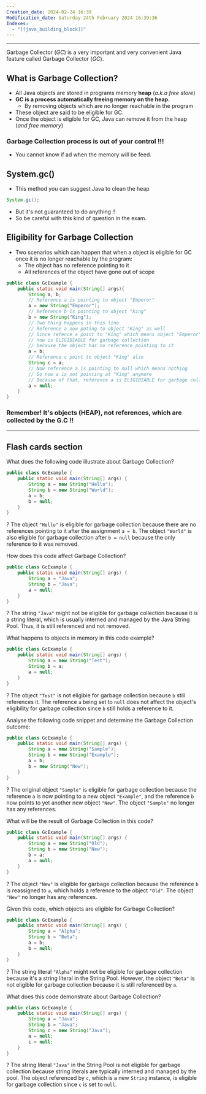 ```yaml
---
Creation_date: 2024-02-24 16:39
Modification_date: Saturday 24th February 2024 16:39:36
Indexes:
  - "[[java_building_block]]"
---
```



----

Garbage Collector (*GC*) is a very important and very convenient Java feature called Garbage Collector (*GC*).
## What is Garbage Collection?
- All Java objects are stored in programs memory **heap** (*a.k.a free store*)
- **GC is a process automatically freeing memory on the heap.**
	- By removing objects which are no longer reachable in the program
- These object are said to be eligible for GC.
- Once the object is eligible for GC, Java can remove it from the heap (*and free memory*)
### Garbage Collection process is out of your control !!!
- You cannot know if ad when the memory will be feed.
## System.gc()
- This method you can suggest Java to clean the heap
```java
System.gc();
```
- But it's not guaranteed to do anything !!
- So be careful with this kind of question in the exam.

## Eligibility for Garbage Collection

- Two scenarios which can happen that when a object is eligible for GC once it is no longer reachable by the program:
	- The object has no reference pointing to it
	- All references of the object have gone out of scope
```java
public class GcExample {
	public static void main(String[] args){
		String a, b;
		// Reference a is pointing to object "Emperor"
		a = new String("Emperor");
		// Reference b is pointing to object "King"
		b = new String("King");
		// Two thing happens in this line
		// Reference a now poting to object "King" as well
		// Since refence a point to "King" which means object "Emperor"
		// now is ELIGIBIABLE for garbage collection
		// because the object has no reference pointing to it
		a = b;
		// Reference c point to object "King" also
		String c = a;
		// Now reference a is pointing to null which means nothing
		// So now a is not pointing at "King" anymore
		// Because of that, reference a is ELIGIBIABLE for garbage collection
		a = null;
	}
}
```
### Remember! It's objects (HEAP), not references, which are collected by the G.C !!


---
## Flash cards section

What does the following code illustrate about Garbage Collection?
```java
public class GcExample {
    public static void main(String[] args) {
        String a = new String("Hello");
        String b = new String("World");
        a = b;
        b = null;
    }
}
```
?
The object `"Hello"` is eligible for garbage collection because there are no references pointing to it after the assignment `a = b`. The object `"World"` is also eligible for garbage collection after `b = null` because the only reference to it was removed.

How does this code affect Garbage Collection?
```java
public class GcExample {
    public static void main(String[] args) {
        String a = "Java";
        String b = "Java";
        a = null;
    }
}
```
?
The string `"Java"` might not be eligible for garbage collection because it is a string literal, which is usually interned and managed by the Java String Pool. Thus, it is still referenced and not removed.

What happens to objects in memory in this code example?
```java
public class GcExample {
    public static void main(String[] args) {
        String a = new String("Test");
        String b = a;
        a = null;
    }
}
```
?
The object `"Test"` is not eligible for garbage collection because `b` still references it. The reference `a` being set to `null` does not affect the object's eligibility for garbage collection since `b` still holds a reference to it.

Analyse the following code snippet and determine the Garbage Collection outcome:
```java
public class GcExample {
    public static void main(String[] args) {
        String a = new String("Sample");
        String b = new String("Example");
        a = b;
        b = new String("New");
    }
}
```
?
The original object `"Sample"` is eligible for garbage collection because the reference `a` is now pointing to a new object `"Example"`, and the reference `b` now points to yet another new object `"New"`. The object `"Sample"` no longer has any references.

What will be the result of Garbage Collection in this code?
```java
public class GcExample {
    public static void main(String[] args) {
        String a = new String("Old");
        String b = new String("New");
        b = a;
        a = null;
    }
}
```
?
The object `"New"` is eligible for garbage collection because the reference `b` is reassigned to `a`, which holds a reference to the object `"Old"`. The object `"New"` no longer has any references.

Given this code, which objects are eligible for Garbage Collection?
```java
public class GcExample {
    public static void main(String[] args) {
        String a = "Alpha";
        String b = "Beta";
        a = b;
        b = null;
    }
}
```
?
The string literal `"Alpha"` might not be eligible for garbage collection because it's a string literal in the String Pool. However, the object `"Beta"` is not eligible for garbage collection because it is still referenced by `a`.

What does this code demonstrate about Garbage Collection?
```java
public class GcExample {
    public static void main(String[] args) {
        String a = "Java";
        String b = "Java";
        String c = new String("Java");
        a = null;
        c = null;
    }
}
```
?
The string literal `"Java"` in the String Pool is not eligible for garbage collection because string literals are typically interned and managed by the pool. The object referenced by `c`, which is a new `String` instance, is eligible for garbage collection since `c` is set to `null`.

